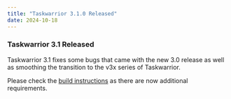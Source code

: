 ```yaml
---
title: "Taskwarrior 3.1.0 Released"
date: 2024-10-18
---
```


### Taskwarrior 3.1 Released

Taskwarrior 3.1 fixes some bugs that came with the new 3.0 release as well as smoothing the transition to the v3x series of Taskwarrior.

Please check the [build instructions](https://github.com/GothenburgBitFactory/taskwarrior/blob/develop/doc/devel/contrib/development.md) as there are now additional requirements.
